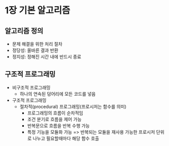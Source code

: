 # 1장 기본 알고리즘

## 알고리즘 정의

- 문제 해결을 위한 처리 절차
- 정당성: 올바른 결과 반환
- 정지성: 정해진 시간 내에 반드시 종료

## 구조적 프로그래밍

- 비구조적 프로그래밍
  - 하나의 연속된 덩어리에 모든 코드를 넣음
- 구조적 프로그래밍
  - 절차적(procedural) 프로그래밍(프로시저는 함수를 의미)
    - 프로그래밍의 흐름이 순차적임
    - 조건 분기로 흐름을 제어 가능
    - 반복문으로 흐름을 반복 수행 가능
    - 특정 기능을 모듈화 가능 => 반복되는 모듈을 재사용 가능한 프로시저 단위로 나누고 필요할때마다 해당 함수 호출
